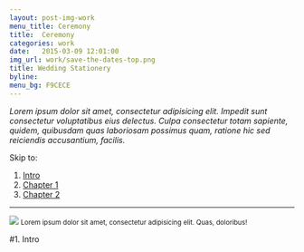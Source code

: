 ```yaml
---
layout: post-img-work
menu_title: Ceremony
title:  Ceremony
categories: work
date:   2015-03-09 12:01:00
img_url: work/save-the-dates-top.png
title: Wedding Stationery
byline: 
menu_bg: F9CECE
---
```


_Lorem ipsum dolor sit amet, consectetur adipisicing elit. Impedit sunt consectetur voluptatibus eius delectus. Culpa consectetur totam sapiente, quidem, quibusdam quas laboriosam possimus quam, ratione hic sed reiciendis accusantium, facilis._

Skip to: 

1. [Intro](#intro)
2. [Chapter 1](#mission)
3. [Chapter 2](#brand)

<hr id="intro">
<div>
	<img src="{{ site.baseurl }}/assets/img/work/">
	<small>Lorem ipsum dolor sit amet, consectetur adipisicing elit. Quas, doloribus!</small>
</div>

#1. Intro
